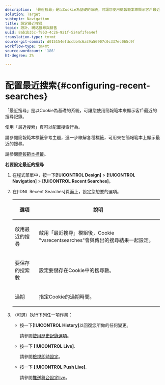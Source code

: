 ```yaml
---
description: 「最近搜尋」是以Cookie為基礎的系統，可讓您使用簡報範本來顯示客戶最近的搜尋記錄。
solution: Target
subtopic: Navigation
title: 設定最近搜尋
topic: 設計、網站搜尋與銷售
uuid: 8ab1b35c-f953-4c26-921f-524af1fea4ef
translation-type: tm+mt
source-git-commit: d015154efdccbb4c6a39a56907c0c337ec065c9f
workflow-type: tm+mt
source-wordcount: '186'
ht-degree: 2%

---
```



# 配置最近搜索{#configuring-recent-searches}

「最近搜尋」是以Cookie為基礎的系統，可讓您使用簡報範本來顯示客戶最近的搜尋記錄。

使用「最近搜索」頁可以配置搜索行為。

請參閱簡報範本標籤參考主題，進一步瞭解各種標籤，可用來在簡報範本上顯示最近的搜尋。

請參閱[簡報範本標籤](../c-appendices/c-templates.md#reference_F1BBF616BCEC4AD7B2548ECD3CA74C64)。

**若要設定最近的搜尋**

1. 在程式菜單中，按一下&#x200B;**[!UICONTROL Design]** > **[!UICONTROL Navigation]** > **[!UICONTROL Recent Searches]**。
1. 在[!DNL Recent Searches]頁面上，設定您想要的選項。

   <!-- 
   
   r_recent_searches_options.xml
   
   -->

   <table> 
    <thead> 
      <tr> 
      <th colname="col1" class="entry"> <p>選項 </p> </th> 
      <th colname="col2" class="entry"> <p>說明 </p> </th> 
      </tr> 
    </thead>
    <tbody> 
      <tr> 
      <td colname="col1"> <p>啟用最近的搜尋 </p> </td> 
      <td colname="col2"> <p> 啟用「最近搜尋」模組後，Cookie "vsrecentsearches"會與傳出的搜尋結果一起設定。 </p> </td> 
      </tr> 
      <tr> 
      <td colname="col1"> <p>要保存的搜索數 </p> </td> 
      <td colname="col2"> <p>設定要儲存在Cookie中的搜尋數。 </p> </td> 
      </tr> 
      <tr> 
      <td colname="col1"> <p>過期 </p> </td> 
      <td colname="col2"> <p>指定Cookie的過期時間。 </p> </td> 
      </tr> 
    </tbody> 
    </table>

1. （可選）執行下列任一項作業：

   * 按一下&#x200B;**[!UICONTROL History]**&#x200B;以回復您所做的任何變更。

      請參閱[使用歷史記錄選項](../t-using-the-history-option.md#task_70DD3F87A67242BBBD2CB27156F43002)。

   * 按一下 **[!UICONTROL Live]**.

      請參閱[檢視即時設定](../c-about-staging.md#task_401A0EBDB5DB4D4CA933CBA7BECDC10F)。

   * 按一下 **[!UICONTROL Push Live]**.

      請參閱[推送舞台設定live](../c-about-staging.md#task_44306783B4C0408AAA58B471DAF2D9A4)。


